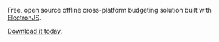 Free, open source offline cross-platform budgeting solution built with [ElectronJS](https://electronjs.org/).

[Download it today](https://rezach.github.io/my-budget/).